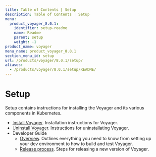 ```yaml
---
title: Table of Contents | Setup
description: Table of Contents | Setup
menu:
  product_voyager_8.0.1:
    identifier: setup-readme
    name: Readme
    parent: setup
    weight: -1
product_name: voyager
menu_name: product_voyager_8.0.1
section_menu_id: setup
url: /products/voyager/8.0.1/setup/
aliases:
  - /products/voyager/8.0.1/setup/README/
---
```

# Setup

Setup contains instructions for installing the Voyager and its various components in Kubernetes.

- [Install Voyager](/products/voyager/8.0.1/setup/install). Installation instructions for Voyager.
- [Uninstall Voyager](/products/voyager/8.0.1/setup/uninstall). Instructions for uninstallating Voyager.
- Developer Guide
  - [Overview](/products/voyager/8.0.1/setup/developer-guide/overview). Outlines everything you need to know from setting up your dev environment to how to build and test Voyager.
  - [Release process](/products/voyager/8.0.1/setup/developer-guide/release). Steps for releasing a new version of Voyager.
